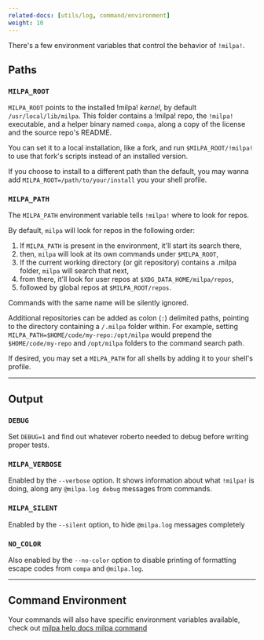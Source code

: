 ```yaml
---
related-docs: [utils/log, command/environment]
weight: 10
---
```

There's a few environment variables that control the behavior of `!milpa!`.

## Paths

### `MILPA_ROOT`

`MILPA_ROOT` points to the installed !milpa! _kernel_, by default `/usr/local/lib/milpa`. This folder contains a !milpa! repo, the `!milpa!` executable, and a helper binary named `compa`, along a copy of the license and the source repo's README.

You can set it to a local installation, like a fork, and run `$MILPA_ROOT/!milpa!` to use that fork's scripts instead of an installed version.

If you choose to install to a different path than the default, you may wanna add `MILPA_ROOT=/path/to/your/install` you your shell profile.

### `MILPA_PATH`

The `MILPA_PATH` environment variable tells `!milpa!` where to look for repos.

By default, `milpa` will look for repos in the following order:

1. If `MILPA_PATH` is present in the environment, it'll start its search there,
2. then, `milpa` will look at its own commands under `$MILPA_ROOT`,
3. If the current working directory (or git repository) contains a .milpa folder, `milpa` will search that next,
4. from there, it'll look for user repos at `$XDG_DATA_HOME/milpa/repos`,
5. followed by global repos at `$MILPA_ROOT/repos`.

Commands with the same name will be silently ignored.

Additional repositories can be added as colon (`:`) delimited paths, pointing to the directory containing a `/.milpa` folder within. For example, setting `MILPA_PATH=$HOME/code/my-repo:/opt/milpa` would prepend the `$HOME/code/my-repo` and `/opt/milpa` folders to the command search path.

If desired, you may set a `MILPA_PATH` for all shells by adding it to your shell's profile.

---

## Output

### `DEBUG`

Set `DEBUG=1` and find out whatever roberto needed to debug before writing proper tests.

### `MILPA_VERBOSE`

Enabled by the `--verbose` option. It shows information about what `!milpa!` is doing, along any `@milpa.log debug` messages from commands.

### `MILPA_SILENT`

Enabled by the `--silent` option, to hide `@milpa.log` messages completely

### `NO_COLOR`

Also enabled by the `--no-color` option to disable printing of formatting escape codes from `compa` and `@milpa.log`.

---

## Command Environment

Your commands will also have specific environment variables available, check out [milpa help docs milpa command](/.milpa/docs/milpa/command/index.md#environment-variables)
